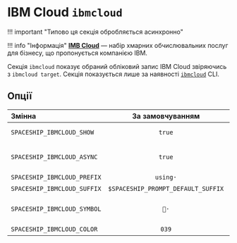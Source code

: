 # IBM Cloud `ibmcloud`

!!! important "Типово ця секція обробляється асинхронно"

!!! info "Інформація"
    [**IMB Cloud**](https://www.ibm.com/cloud) — набір хмарних обчислювальних послуг для бізнесу, що пропонується компанією IBM.

Секція `ibmcloud` показує обраний обліковий запис IBM Cloud звіряючись з `ibmcloud target`. Секція показується лише за наявності [`ibmcloud`](https://www.ibm.com/cloud/cli) CLI.

## Опції

| Змінна                      |          За замовчуванням          | Пояснення                               |
|:--------------------------- |:----------------------------------:|:--------------------------------------- |
| `SPACESHIP_IBMCLOUD_SHOW`   |               `true`               | Показати секцію                         |
| `SPACESHIP_IBMCLOUD_ASYNC`  |               `true`               | Рендерити секцію асинхронно             |
| `SPACESHIP_IBMCLOUD_PREFIX` |              `using·`              | Префікс секції                          |
| `SPACESHIP_IBMCLOUD_SUFFIX` | `$SPACESHIP_PROMPT_DEFAULT_SUFFIX` | Суфікс секції                           |
| `SPACESHIP_IBMCLOUD_SYMBOL` |                `👔·`                | Символ, що відображається перед секцією |
| `SPACESHIP_IBMCLOUD_COLOR`  |               `039`                | Колір секції                            |
